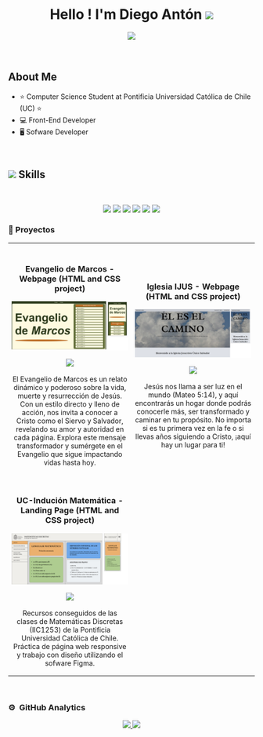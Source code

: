 <h1 align="center">Hello ! I'm Diego Antón <img src="https://media.giphy.com/media/hvRJCLFzcasrR4ia7z/giphy.gif" width="35"></h1>

<p align="center">
  <a href="https://github.com/DenverCoder1/readme-typing-svg"><img src="https://readme-typing-svg.herokuapp.com?font=Time+New+Roman&color=cyan&size=25&center=true&vCenter=true&width=600&height=100&lines=Front-End+Developer;Python+Expert;Computer+Science+Student;Active+Learner/Researcher"></a>
</p>


<br>

## About Me

- ⭐ Computer Science Student at Pontificia Universidad Católica de Chile (UC) ⭐ 
- 💻 Front-End Developer
- 🖥️ Sofware Developer
<br>

## <img src="https://media2.giphy.com/media/QssGEmpkyEOhBCb7e1/giphy.gif?cid=ecf05e47a0n3gi1bfqntqmob8g9aid1oyj2wr3ds3mg700bl&rid=giphy.gif" width ="25"><b> Skills</b>
<br>
<p>
<div align="center">
  <img src="https://img.shields.io/badge/-HTML-c58545?style=for-the-badge&logo=html5&logoColor=c58545&labelColor=282828">
  <img src="https://img.shields.io/badge/-CSS-d1a01f?style=for-the-badge&logo=css3&logoColor=d1a01f&labelColor=282828">
  <img src="https://img.shields.io/badge/-JavaScript-f0db4f?style=for-the-badge&logo=javascript&logoColor=f0db4f&labelColor=282828">
  <img src="https://img.shields.io/badge/-Python-98b982?style=for-the-badge&logo=python&logoColor=98b982&labelColor=282828">
  <img src="https://img.shields.io/badge/-C-a8b9cc?style=for-the-badge&logo=c&logoColor=a8b9cc&labelColor=282828">
  <img src="https://img.shields.io/badge/-SQL-4479a1?style=for-the-badge&logo=postgresql&logoColor=ffffff&labelColor=282828">
</div>
</p>

### 💼 Proyectos

<table>
<tr>

<td width="50%">
               <br>
<h3 align="center">Evangelio de Marcos - Webpage (HTML and CSS project)</h3>
<div align="center">                                       
<a href="https://github.com/dianAnton/gospel-of-mark-web-project" target="_blank"><img src="https://github.com/dianAnton/gospel-of-mark-web-project/blob/main/screens.png?raw=true" width="400" alt="Evangelio de Marcos - Webpage"></a>
<br>
<p>
<a href="https://github.com/dianAnton/gospel-of-mark-web-project" target="_blank">
<img src="https://img.shields.io/badge/github-%23121011.svg?style=for-the-badge&logo=github&logoColor=white">
</a>
</a>
</p>
</p>El Evangelio de Marcos es un relato dinámico y poderoso sobre la vida, muerte y resurrección de Jesús. Con un estilo directo y lleno de acción, nos invita a conocer a Cristo como el Siervo y Salvador, revelando su amor y autoridad en cada página. Explora este mensaje transformador y sumérgete en el Evangelio que sigue impactando vidas hasta hoy.</p>
</div>     


<td width="50%">
               <br>
<h3 align="center">Iglesia IJUS - Webpage (HTML and CSS project)</h3>
<div align="center">                                       
<a href="https://github.com/dianAnton/ijus-chile-web-project " target="_blank"><img src="https://github.com/dianAnton/ijus-chile-web-project/blob/main/presentation.png?raw=true" width="400" alt="Iglesia Jesús Único Salvador (IJUS) - Webpage"></a>
<br>
<p>
<a href="https://github.com/dianAnton/ijus-chile-web-project" target="_blank">
<img src="https://img.shields.io/badge/github-%23121011.svg?style=for-the-badge&logo=github&logoColor=white">
</a>
</a>
</p>
</p>Jesús nos llama a ser luz en el mundo (Mateo 5:14), y aquí encontrarás un hogar donde podrás conocerle más, ser transformado y caminar en tu propósito. No importa si es tu primera vez en la fe o si llevas años siguiendo a Cristo, ¡aquí hay un lugar para ti!</p>
</div>   

<tr>

<td width="50%">
               <br>
<h3 align="center">UC-Indución Matemática - Landing Page (HTML and CSS project)</h3>
<div align="center">                                       
<a href="https://github.com/dianAnton/uc-discrete-math-mathematical-induction-web-project" target="_blank"><img src="https://github.com/dianAnton/uc-discrete-math-mathematical-induction-web-project/blob/main/style/assets/images/Frame2.png?raw=true" width="400" alt="Captura de Pantalla del proyecto en su versión mobile y desktop"></a>
<br>
<p>
<a href="https://github.com/dianAnton/uc-discrete-math-mathematical-induction-web-project" target="_blank">
<img src="https://img.shields.io/badge/github-%23121011.svg?style=for-the-badge&logo=github&logoColor=white">
</a>
</a>
</p>
</p>Recursos conseguidos de las clases de Matemáticas Discretas (IIC1253) de la Pontificia Universidad Católica de Chile. Práctica de página web responsive y trabajo con diseño utilizando el sofware Figma.</p>
</div>     
</table> 

<br>  
</table> 



### ⚙️ &nbsp;GitHub Analytics

<p align="center">
<a href="https://github.com/dianAnton">
  <img height="180em" src="https://github-readme-stats-eight-theta.vercel.app/api?username=dianAnton&show_icons=true&theme=algolia&include_all_commits=true&count_private=true"/>
  <img height="180em" src="https://github-readme-stats-eight-theta.vercel.app/api/top-langs/?username=dianAnton&layout=compact&langs_count=8&theme=algolia"/>
</a>
</p>

